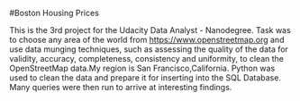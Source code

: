 #Boston Housing Prices

This is the 3rd project for the Udacity Data Analyst - Nanodegree. 
Task was to choose any area of the world from https://www.openstreetmap.org and use data munging techniques, such as assessing the quality of the data for validity, accuracy, completeness, consistency and uniformity, to clean the OpenStreetMap data.My region is San Francisco,California.
Python was used to clean the data and prepare it for inserting into the SQL Database. Many queries were then run to arrive at interesting findings.
